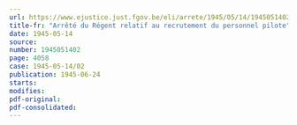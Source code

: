 ```yaml
---
url: https://www.ejustice.just.fgov.be/eli/arrete/1945/05/14/1945051402/justel
title-fr: "Arrêté du Régent relatif au recrutement du personnel pilote"
date: 1945-05-14
source:
number: 1945051402
page: 4058
case: 1945-05-14/02
publication: 1945-06-24
starts:
modifies:
pdf-original:
pdf-consolidated:
---
```


